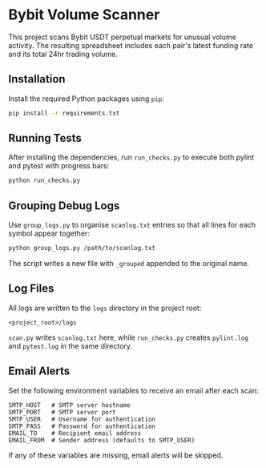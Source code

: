 # Bybit Volume Scanner

This project scans Bybit USDT perpetual markets for unusual volume activity.
The resulting spreadsheet includes each pair's latest funding rate and its total 24​hr trading volume.

## Installation

Install the required Python packages using `pip`:

```bash
pip install -r requirements.txt
```

## Running Tests

After installing the dependencies, run `run_checks.py` to execute
both pylint and pytest with progress bars:

```bash
python run_checks.py
```

## Grouping Debug Logs

Use `group_logs.py` to organise `scanlog.txt` entries so that all lines for
each symbol appear together:

```bash
python group_logs.py /path/to/scanlog.txt
```

The script writes a new file with `_grouped` appended to the original name.

## Log Files

All logs are written to the `logs` directory in the project root:

```
<project_root>/logs
```

`scan.py` writes `scanlog.txt` here, while `run_checks.py` creates
`pylint.log` and `pytest.log` in the same directory.

## Email Alerts

Set the following environment variables to receive an email after each scan:

```
SMTP_HOST   # SMTP server hostname
SMTP_PORT   # SMTP server port
SMTP_USER   # Username for authentication
SMTP_PASS   # Password for authentication
EMAIL_TO    # Recipient email address
EMAIL_FROM  # Sender address (defaults to SMTP_USER)
```

If any of these variables are missing, email alerts will be skipped.

